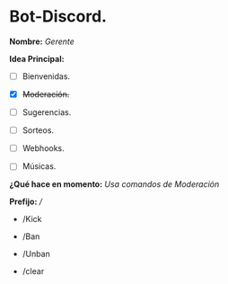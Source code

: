 # Bot-Discord.

**Nombre:**  _Gerente_

**Idea Principal:** 

- [ ]  Bienvenidas.

- [x] ~~Moderación.~~

- [ ] Sugerencias.

- [ ] Sorteos.

- [ ] Webhooks.

- [ ] Músicas.

**¿Qué hace en momento:** _Usa comandos de Moderación_ 

**Prefijo:** _/_

+ /Kick

+ /Ban

+ /Unban

+ /clear


